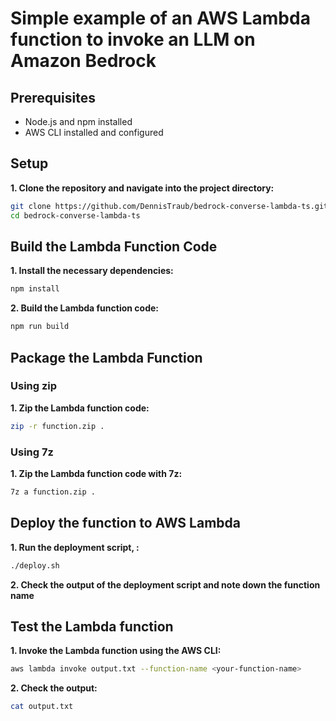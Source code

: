 # Simple example of an AWS Lambda function to invoke an LLM on Amazon Bedrock

## Prerequisites

- Node.js and npm installed
- AWS CLI installed and configured

## Setup

**1. Clone the repository and navigate into the project directory:**
  ```bash
  git clone https://github.com/DennisTraub/bedrock-converse-lambda-ts.git
  cd bedrock-converse-lambda-ts
  ```

## Build the Lambda Function Code

**1. Install the necessary dependencies:**
  ```bash
  npm install
  ```

**2. Build the Lambda function code:**
  ```bash
  npm run build
  ```

## Package the Lambda Function

### Using zip

**1. Zip the Lambda function code:**
  ```bash
  zip -r function.zip .
  ```

### Using 7z

**1. Zip the Lambda function code with 7z:**
  ```bash
  7z a function.zip .
  ```

## Deploy the function to AWS Lambda

**1. Run the deployment script, :**
   ```bash
   ./deploy.sh
   ```

**2. Check the output of the deployment script and note down the function name**

## Test the Lambda function

**1. Invoke the Lambda function using the AWS CLI:**
  ```bash
  aws lambda invoke output.txt --function-name <your-function-name>
  ```

**2. Check the output:**
  ```bash
  cat output.txt
  ```
